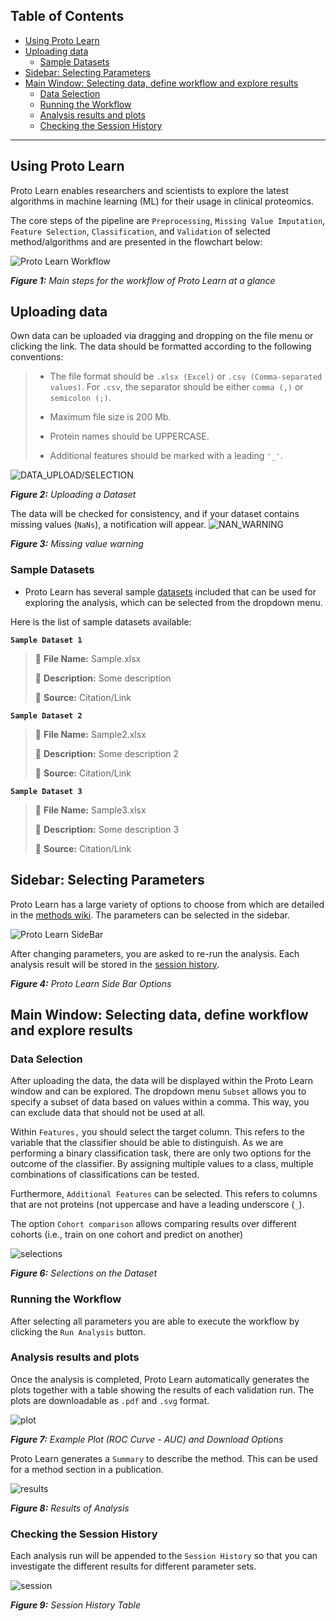 ## **Table of Contents**
- [Using Proto Learn](#using-proto-learn)
- [Uploading data](#uploading-data)
  * [Sample Datasets](#sample-datasets)
- [Sidebar: Selecting Parameters](#sidebar--selecting-parameters)
- [Main Window: Selecting data, define workflow and explore results](#main-window--selecting-data--define-workflow-and-explore-results)
  * [Data Selection](#data-selection)
  * [Running the Workflow](#running-the-workflow)
  * [Analysis results and plots](#analysis-results-and-plots)
  * [Checking the Session History](#checking-the-session-history)

---

## Using Proto Learn
Proto Learn enables researchers and scientists to explore the latest algorithms in machine learning (ML) for their usage in clinical proteomics.

The core steps of the pipeline are  `Preprocessing`, `Missing Value Imputation`, `Feature Selection`, `Classification`, and `Validation` of selected method/algorithms and are presented in the flowchart below:

![Proto Learn Workflow](https://user-images.githubusercontent.com/49681382/91734594-cb421380-ebb3-11ea-91fa-8acc8826ae7b.png)

_**Figure 1:** Main steps for the workflow of Proto Learn at a glance_

## Uploading data

Own data can be uploaded via dragging and dropping on the file menu or clicking the link.
The data should be formatted according to the following conventions:

> - The file format should be `.xlsx (Excel)` or `.csv (Comma-separated values)`.  For `.csv`, the separator should be either `comma (,)` or `semicolon (;)`.
>
> - Maximum file size is 200 Mb.
>
> - Protein names should be UPPERCASE.
>
> - Additional features should be marked with a leading `'_'`.

![DATA_UPLOAD/SELECTION](https://user-images.githubusercontent.com/49681382/90772677-8ee1fe00-e2fd-11ea-89c4-5200ae166439.png)

_**Figure 2:** Uploading a Dataset_

The data will be checked for consistency, and if your dataset contains missing values (`NaNs`), a notification will appear.
![NAN_WARNING](https://user-images.githubusercontent.com/49681382/90772680-8ee1fe00-e2fd-11ea-8161-98630d750b31.png)

_**Figure 3:** Missing value warning_

### Sample Datasets

- Proto Learn has several sample [datasets](https://github.com/OmicEra/proto_learn/tree/master/data) included that can be used for exploring the analysis, which can be selected from the dropdown menu.

Here is the list of sample datasets available:

**`Sample Dataset 1`**
> 📁 **File Name:** Sample.xlsx
>
> 📖 **Description:** Some description
>
> 🔗 **Source:** Citation/Link

**`Sample Dataset 2`**
> 📁 **File Name:** Sample2.xlsx
>
> 📖 **Description:** Some description 2
>
> 🔗 **Source:** Citation/Link

**`Sample Dataset 3`**
> 📁 **File Name:** Sample3.xlsx
>
> 📖 **Description:** Some description 3
>
> 🔗 **Source:** Citation/Link

## Sidebar: Selecting Parameters

Proto Learn has a large variety of options to choose from which are detailed in the [methods wiki](https://github.com/OmicEra/proto_learn/wiki/METHODS).  The parameters can be selected in the sidebar.

![Proto Learn SideBar](https://user-images.githubusercontent.com/49681382/90772676-8e496780-e2fd-11ea-8b61-9ac920959574.png)

After changing parameters, you are asked to re-run the analysis. Each analysis result will be stored in the [session history](#checking-the-session-history).

_**Figure 4:** Proto Learn Side Bar Options_

## Main Window: Selecting data, define workflow and explore results

### Data Selection

After uploading the data, the data will be displayed within the Proto Learn window and can be explored. The dropdown menu `Subset` allows you to specify a subset of data based on values within a comma. This way, you can exclude data that should not be used at all.

Within `Features,` you should select the target column. This refers to the variable that the classifier should be able to distinguish. As we are performing a binary classification task, there are only two options for the outcome of the classifier. By assigning multiple values to a class, multiple combinations of classifications can be tested.

Furthermore, `Additional Features` can be selected. This refers to columns that are not proteins (not uppercase and have a leading underscore (`_`). 

The option `Cohort comparison` allows comparing results over different cohorts (i.e., train on one cohort and predict on another)

![selections](https://user-images.githubusercontent.com/49681382/90772670-8d183a80-e2fd-11ea-81b9-ee72c3744e05.png)

_**Figure 6:** Selections on the Dataset_

### Running the Workflow
After selecting all parameters you are able to execute the workflow by clicking the `Run Analysis` button.

### Analysis results and plots
Once the analysis is completed, Proto Learn automatically generates the plots together with a table showing the results of each validation run. The plots are downloadable as `.pdf` and `.svg` format.

![plot](https://user-images.githubusercontent.com/49681382/90772681-8f7a9480-e2fd-11ea-878e-18848c85af15.png)

_**Figure 7:** Example Plot (ROC Curve - AUC) and Download Options_

Proto Learn generates a `Summary` to describe the method. This can be used for a method section in a publication.

![results](https://user-images.githubusercontent.com/49681382/90772684-8f7a9480-e2fd-11ea-8f5e-01fcf16b61e3.png)

_**Figure 8:** Results of Analysis_

### Checking the Session History

Each analysis run will be appended to the `Session History` so that you can investigate the different results for different parameter sets.

![session](https://user-images.githubusercontent.com/49681382/90772672-8e496780-e2fd-11ea-8515-2d3eace637d5.png)

_**Figure 9:** Session History Table_